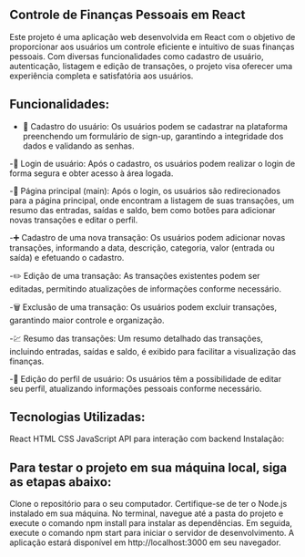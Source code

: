 ## Controle de Finanças Pessoais em React

Este projeto é uma aplicação web desenvolvida em React com o objetivo de proporcionar aos usuários um controle eficiente e intuitivo de suas finanças pessoais. Com diversas funcionalidades como cadastro de usuário, autenticação, listagem e edição de transações, o projeto visa oferecer uma experiência completa e satisfatória aos usuários.

## Funcionalidades:

* 📝 Cadastro do usuário: Os usuários podem se cadastrar na plataforma preenchendo um formulário de sign-up, garantindo a integridade dos dados e validando as senhas.

-🔐 Login de usuário: Após o cadastro, os usuários podem realizar o login de forma segura e obter acesso à área logada.

-💼 Página principal (main): Após o login, os usuários são redirecionados para a página principal, onde encontram a listagem de suas transações, um resumo das entradas, saídas e saldo, bem como botões para adicionar novas transações e editar o perfil.

-➕ Cadastro de uma nova transação: Os usuários podem adicionar novas transações, informando a data, descrição, categoria, valor (entrada ou saída) e efetuando o cadastro.

-✏️ Edição de uma transação: As transações existentes podem ser editadas, permitindo atualizações de informações conforme necessário.

-🗑️ Exclusão de uma transação: Os usuários podem excluir transações, garantindo maior controle e organização.

-💹 Resumo das transações: Um resumo detalhado das transações, incluindo entradas, saídas e saldo, é exibido para facilitar a visualização das finanças.

-📝 Edição do perfil de usuário: Os usuários têm a possibilidade de editar seu perfil, atualizando informações pessoais conforme necessário.

## Tecnologias Utilizadas:

React
HTML
CSS
JavaScript
API para interação com backend
Instalação:

## Para testar o projeto em sua máquina local, siga as etapas abaixo:

Clone o repositório para o seu computador.
Certifique-se de ter o Node.js instalado em sua máquina.
No terminal, navegue até a pasta do projeto e execute o comando npm install para instalar as dependências.
Em seguida, execute o comando npm start para iniciar o servidor de desenvolvimento.
A aplicação estará disponível em http://localhost:3000 em seu navegador.


